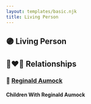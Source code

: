 ```yaml
---
layout: templates/basic.njk
title: Living Person
---
```

## 🟣 Living Person

## 👩‍❤️‍👨 Relationships

### 🔵 [Reginald Aumock](/people/6/62743185)

#### Children With Reginald Aumock